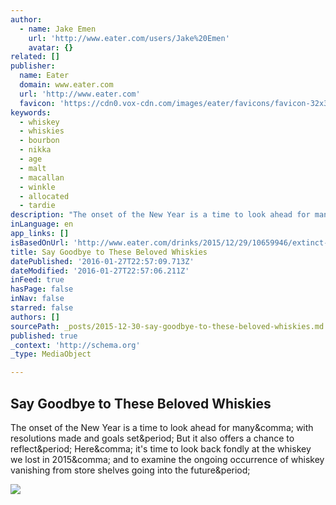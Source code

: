```yaml
---
author:
  - name: Jake Emen
    url: 'http://www.eater.com/users/Jake%20Emen'
    avatar: {}
related: []
publisher:
  name: Eater
  domain: www.eater.com
  url: 'http://www.eater.com'
  favicon: 'https://cdn0.vox-cdn.com/images/eater/favicons/favicon-32x32.vddfefb3.png'
keywords:
  - whiskey
  - whiskies
  - bourbon
  - nikka
  - age
  - malt
  - macallan
  - winkle
  - allocated
  - tardie
description: "The onset of the New Year is a time to look ahead for many, with resolutions made and goals set. But it also offers a chance to reflect. Here, it's time to look back fondly at the whiskey we lost in 2015, and to examine the ongoing occurrence of whiskey vanishing from store shelves going into the future."
inLanguage: en
app_links: []
isBasedOnUrl: 'http://www.eater.com/drinks/2015/12/29/10659946/extinct-whiskies-2015'
title: Say Goodbye to These Beloved Whiskies
datePublished: '2016-01-27T22:57:09.713Z'
dateModified: '2016-01-27T22:57:06.211Z'
inFeed: true
hasPage: false
inNav: false
starred: false
authors: []
sourcePath: _posts/2015-12-30-say-goodbye-to-these-beloved-whiskies.md
published: true
_context: 'http://schema.org'
_type: MediaObject

---
```

<article style=""><h1>Say Goodbye to These Beloved Whiskies</h1><p>The onset of the New Year is a time to look ahead for many&amp;comma; with resolutions made and goals set&amp;period; But it also offers a chance to reflect&amp;period; Here&amp;comma; it's time to look back fondly at the whiskey we lost in 2015&amp;comma; and to examine the ongoing occurrence of whiskey vanishing from store shelves going into the future&amp;period;</p><img src="https://cdn0.vox-cdn.com/thumbor/uxK86Lkl6PtuP4y8oNT3vikwT6o=/0x0:1248x702/1600x900/cdn0.vox-cdn.com/uploads/chorus_image/image/48427785/Hibiki_Japanese_Harmony.0.0.jpg" /></article>
